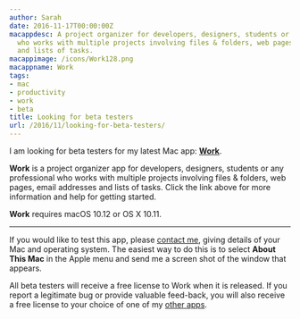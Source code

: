```yaml
---
author: Sarah
date: 2016-11-17T00:00:00Z
macappdesc: A project organizer for developers, designers, students or any professional
  who works with multiple projects involving files & folders, web pages, email addresses
  and lists of tasks.
macappimage: /icons/Work128.png
macappname: Work
tags:
- mac
- productivity
- work
- beta
title: Looking for beta testers
url: /2016/11/looking-for-beta-testers/
---
```


I am looking for beta testers for my latest Mac app: **[Work][1]**.

**Work** is a project organizer app for developers, designers, students or any
professional who works with multiple projects involving files & folders, web
pages, email addresses and lists of tasks. Click the link above for more
information and help for getting started.

**Work** requires macOS 10.12 or OS X 10.11.

---

If you would like to test this app, please [contact me][2], giving details of
your Mac and operating system. The easiest way to do this is to select **About
This Mac** in the Apple menu and send me a screen shot of the window that
appears.

All beta testers will receive a free license to Work when it is released. If you
report a legitimate bug or provide valuable feed-back, you will also receive a
free license to your choice of one of my [other apps][3].

[1]: /work/
[2]: mailto:work@troz.net?subject=Work%20beta%20test
[3]: /apps/

